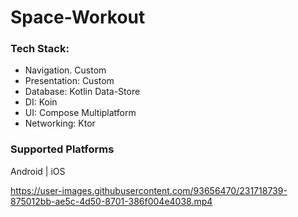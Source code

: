 # Space-Workout


### Tech Stack:
- Navigation. Custom
- Presentation: Custom
- Database: Kotlin Data-Store
- DI: Koin
- UI: Compose Multiplatform
- Networking: Ktor

### Supported Platforms
Android | iOS

https://user-images.githubusercontent.com/93656470/231718739-875012bb-ae5c-4d50-8701-386f004e4038.mp4

